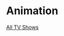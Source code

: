 # Animation

[All TV Shows](Animation%2067b111dfabeb462c9baea1c4e64e9b10/All%20TV%20Shows%20cc05761f81384fa191d6eb958e7ce7cb.csv)